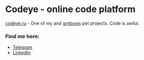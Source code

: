 # Codeye - online code platform

[codeye.ru](http://codeye.ru/) - One of my and [grnbows](https://github.com/grnbows) pet projects. Code is awful. 

### Find me here:
* [Telegram](https://t.me/syth0le) </br>
* [LinkedIn](https://www.linkedin.com/in/daniil-cherednichenko-4294141b0/) </br>

